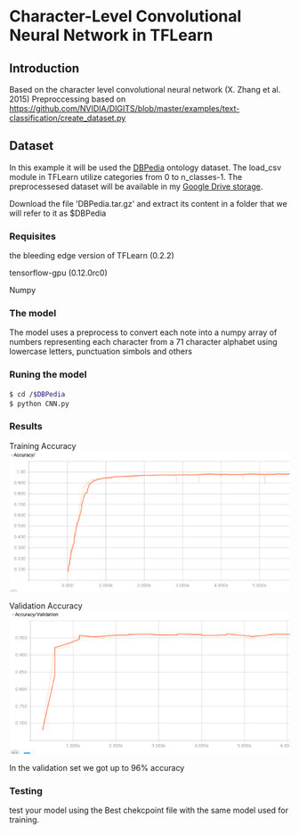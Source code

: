 # Character-Level Convolutional Neural Network in TFLearn

## Introduction
Based on the character level convolutional neural network (X. Zhang et al. 2015)
Preproccessing based on https://github.com/NVIDIA/DIGITS/blob/master/examples/text-classification/create_dataset.py

## Dataset
In this example it will be used the [DBPedia](http://wiki.dbpedia.org) ontology dataset.
The load_csv module in TFLearn utilize categories from 0 to n_classes-1. The preprocessesed dataset will be available in my [Google Drive storage](https://goo.gl/aLV7Nv).

Download the file 'DBPedia.tar.gz' and extract its content in a folder that we will refer to it as $DBPedia

### Requisites
the bleeding edge version of TFLearn (0.2.2)

tensorflow-gpu (0.12.0rc0)

Numpy

### The model
The model uses a preprocess to convert each note into a numpy array of numbers representing each character from a 71 character alphabet using lowercase letters, punctuation simbols and others


### Runing the model

```sh
$ cd /$DBPedia
$ python CNN.py
```
### Results
Training Accuracy
![Training Accuracy](AccTrain.png)

Validation Accuracy
![Validation Accuracy](AccVal.png)

In the validation set we got up to 96% accuracy


### Testing
test your model using the Best chekcpoint file with the same model used for training.
